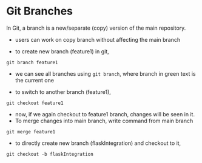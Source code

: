 # Git Branches
In Git, a branch is a new/separate (copy) version of the main repository.

- users can work on copy branch without affecting the main branch

- to create new branch (feature1) in git,
```
git branch feature1
```

- we can see all branches using `git branch`, where branch in green text is the current one

- to switch to another branch (feature1),
```
git checkout feature1
```

- now, if we again checkout to feature1 branch, changes will be seen in it.
- To merge changes into main branch, write command from main branch
```
git merge feature1
```

- to directly create new branch (flaskIntegration) and checkout to it,
```
git checkout -b flaskIntegration
```